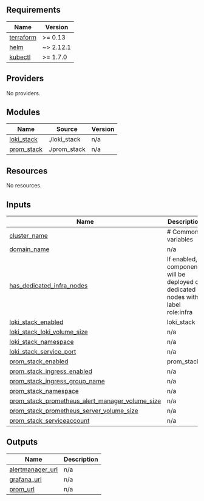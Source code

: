 <!-- BEGIN_TF_DOCS -->
## Requirements

| Name | Version |
|------|---------|
| <a name="requirement_terraform"></a> [terraform](#requirement\_terraform) | >= 0.13 |
| <a name="requirement_helm"></a> [helm](#requirement\_helm) | ~> 2.12.1 |
| <a name="requirement_kubectl"></a> [kubectl](#requirement\_kubectl) | >= 1.7.0 |

## Providers

No providers.

## Modules

| Name | Source | Version |
|------|--------|---------|
| <a name="module_loki_stack"></a> [loki\_stack](#module\_loki\_stack) | ./loki_stack | n/a |
| <a name="module_prom_stack"></a> [prom\_stack](#module\_prom\_stack) | ./prom_stack | n/a |

## Resources

No resources.

## Inputs

| Name | Description | Type | Default | Required |
|------|-------------|------|---------|:--------:|
| <a name="input_cluster_name"></a> [cluster\_name](#input\_cluster\_name) | # Common variables | `string` | n/a | yes |
| <a name="input_domain_name"></a> [domain\_name](#input\_domain\_name) | n/a | `string` | n/a | yes |
| <a name="input_has_dedicated_infra_nodes"></a> [has\_dedicated\_infra\_nodes](#input\_has\_dedicated\_infra\_nodes) | If enabled, components will be deployed on dedicated nodes with label role:infra | `bool` | `false` | no |
| <a name="input_loki_stack_enabled"></a> [loki\_stack\_enabled](#input\_loki\_stack\_enabled) | loki\_stack | `bool` | `true` | no |
| <a name="input_loki_stack_loki_volume_size"></a> [loki\_stack\_loki\_volume\_size](#input\_loki\_stack\_loki\_volume\_size) | n/a | `string` | `"20Gi"` | no |
| <a name="input_loki_stack_namespace"></a> [loki\_stack\_namespace](#input\_loki\_stack\_namespace) | n/a | `string` | `"monitoring"` | no |
| <a name="input_loki_stack_service_port"></a> [loki\_stack\_service\_port](#input\_loki\_stack\_service\_port) | n/a | `number` | `3100` | no |
| <a name="input_prom_stack_enabled"></a> [prom\_stack\_enabled](#input\_prom\_stack\_enabled) | prom\_stack | `bool` | `true` | no |
| <a name="input_prom_stack_ingress_enabled"></a> [prom\_stack\_ingress\_enabled](#input\_prom\_stack\_ingress\_enabled) | n/a | `bool` | `false` | no |
| <a name="input_prom_stack_ingress_group_name"></a> [prom\_stack\_ingress\_group\_name](#input\_prom\_stack\_ingress\_group\_name) | n/a | `string` | `""` | no |
| <a name="input_prom_stack_namespace"></a> [prom\_stack\_namespace](#input\_prom\_stack\_namespace) | n/a | `string` | `"monitoring"` | no |
| <a name="input_prom_stack_prometheus_alert_manager_volume_size"></a> [prom\_stack\_prometheus\_alert\_manager\_volume\_size](#input\_prom\_stack\_prometheus\_alert\_manager\_volume\_size) | n/a | `string` | `"5Gi"` | no |
| <a name="input_prom_stack_prometheus_server_volume_size"></a> [prom\_stack\_prometheus\_server\_volume\_size](#input\_prom\_stack\_prometheus\_server\_volume\_size) | n/a | `string` | `"20Gi"` | no |
| <a name="input_prom_stack_serviceaccount"></a> [prom\_stack\_serviceaccount](#input\_prom\_stack\_serviceaccount) | n/a | `string` | `"prom-stack"` | no |

## Outputs

| Name | Description |
|------|-------------|
| <a name="output_alertmanager_url"></a> [alertmanager\_url](#output\_alertmanager\_url) | n/a |
| <a name="output_grafana_url"></a> [grafana\_url](#output\_grafana\_url) | n/a |
| <a name="output_prom_url"></a> [prom\_url](#output\_prom\_url) | n/a |
<!-- END_TF_DOCS -->
